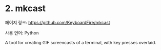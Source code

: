 # 2. mkcast

페이지 링크:  https://github.com/KeyboardFire/mkcast

사용 언어: Python

A tool for creating GIF screencasts of a terminal, with key presses overlaid.

